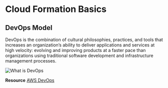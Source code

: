 # Cloud Formation Basics

## DevOps Model
DevOps is the combination of cultural philosophies, practices, and tools that increases an organization’s ability to deliver applications and services at high velocity: evolving and improving products at a faster pace than organizations using traditional software development and infrastructure management processes.

![What is DevOps](https://d1.awsstatic.com/product-marketing/DevOps/DevOps_feedback-diagram.ff668bfc299abada00b2dcbdc9ce2389bd3dce3f.png)

**Resource**
[AWS DevOps](https://aws.amazon.com/devops/what-is-devops/)

